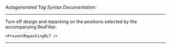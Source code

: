 _Autogenerated Tag Syntax Documentation:_

---
Turn off design and repacking on the positions selected by the accompanying ResFilter.

```
<PreventRepackingRLT />
```



---

